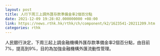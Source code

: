 ```yaml
---
layout: post
title: 人行下周三上調外匯存款準備金率2個百分點
date: 2021-12-09 19:28:02.000000000 +08:00
link: https://news.rthk.hk/rthk/ch/component/k2/1623541-20211209.htm
categories: rthk
---
```


人民銀行決定，下周三起上調金融機構外匯存款準備金率2個百分點，由目前7%，提高到9%，目的為加強金融機構外匯流動性管理。
